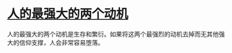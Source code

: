 # [人的最强大的两个动机](https://github.com/lusuzi/gitblog/issues/14)

人的最强大的两个动机是生存和繁衍。如果将这两个最强烈的动机去掉而无其他强大的信仰支撑，人会非常容易堕落。